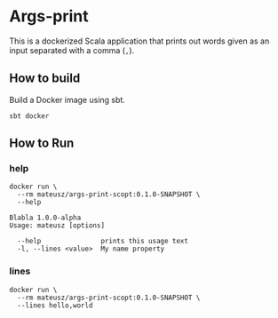 # Args-print

This is a dockerized Scala application that prints out words given as an input separated with a comma (`,`).

## How to build

Build a Docker image using sbt.

```text
sbt docker
```

## How to Run

### help

```text
docker run \
  --rm mateusz/args-print-scopt:0.1.0-SNAPSHOT \
  --help
```

```text
Blabla 1.0.0-alpha
Usage: mateusz [options]

  --help               prints this usage text
  -l, --lines <value>  My name property
```

### lines

```text
docker run \
  --rm mateusz/args-print-scopt:0.1.0-SNAPSHOT \
  --lines hello,world
```
